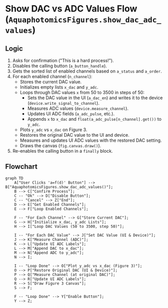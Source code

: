 # Show DAC vs ADC Values Flow (`AquaphotomicsFigures.show_dac_adc_values`)

## Logic

1.  Asks for confirmation ("This is a hard process!").
2.  Disables the calling button (`a_button_handle`).
3.  Gets the sorted list of enabled channels based on `a_status` and `a_order`.
4.  For each enabled channel (`n_channel`):
    *   Stores the current DAC value.
    *   Initializes empty lists `x_dac` and `y_adc`.
    *   Loops through DAC values `x` from 50 to 3500 in steps of 50:
        *   Sets the DAC value in the UI (`a_dac_en`) and writes it to the device (`device.write_signal_to_channel`).
        *   Measures ADC values (`device.measure_channel`).
        *   Updates UI ADC fields (`a_adc_pulse`, etc.).
        *   Appends `x` to `x_dac` and `float(a_adc_pulse[n_channel].get())` to `y_adc`.
    *   Plots `y_adc` vs `x_dac` on Figure 3.
    *   Restores the original DAC value to the UI and device.
    *   Measures and updates UI ADC values with the restored DAC setting.
    *   Draws the canvas (`fig.canvas.draw()`).
5.  Re-enables the calling button in a `finally` block.

## Flowchart

```mermaid
graph TD
    A["User Clicks 'a=f(d)' Button"] --> B["AquaphotomicsFigures.show_dac_adc_values()"];
    B --> C["Confirm Process"];
    C -- "Ok" --> D["Disable Button"];
    C -- "Cancel" --> Z["End"];
    D --> E["Get Enabled Channels"];
    E --> F["Loop Enabled Channels"];

    F -- "For Each Channel" --> G["Store Current DAC"];
    G --> H["Initialize x_dac, y_adc Lists"];
    H --> I["Loop DAC Values (50 to 3500, step 50)"];

    I -- "For Each DAC Value" --> J["Set DAC Value (UI & Device)"];
    J --> K["Measure Channel (ADC)"];
    K --> L["Update UI ADC Labels"];
    L --> M["Append DAC to x_dac"];
    M --> N["Append ADC to y_adc"];
    N --> I;

    I -- "Loop Done" --> O["Plot y_adc vs x_dac (Figure 3)"];
    O --> P["Restore Original DAC (UI & Device)"];
    P --> Q["Measure Channel (at original DAC)"];
    Q --> R["Update UI ADC Labels"];
    R --> S["Draw Figure 3 Canvas"];
    S --> F;

    F -- "Loop Done" --> Y["Enable Button"];
    Y --> Z;
``` 
